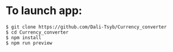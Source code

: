 # To launch app:
```
$ git clone https://github.com/Dali-Tsyb/Currency_converter
$ cd Currency_converter
$ npm install
$ npm run preview
```
